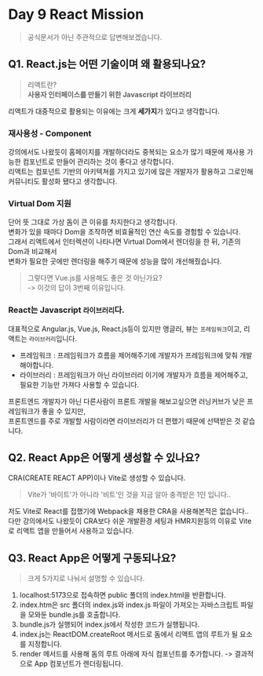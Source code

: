 # Day 9 React Mission

> 공식문서가 아닌 주관적으로 답변해보겠습니다.

## Q1. React.js는 어떤 기술이며 왜 활용되나요?

> 리액트란?<br/> **사용자 인터페이스를 만들기 위한 Javascript 라이브러리**

리액트가 대중적으로 활용되는 이유에는 크게 **세가지**가 있다고 생각합니다.

### 재사용성 - Component

강의에서도 나왔듯이 홈페이지를 개발하더라도 중복되는 요소가 많기 때문에 재사용 가능한 컴포넌트로 만들어 관리하는 것이 좋다고 생각합니다. <br/>
리액트는 컴포넌트 기반의 아키텍쳐를 가지고 있기에 많은 개발자가 활용하고 그로인해 커뮤니티도 활성화 됐다고 생각합니다.

### Virtual Dom 지원

단어 뜻 그대로 가상 돔이 큰 이유를 차지한다고 생각합니다. <br/>
변화가 있을 때마다 Dom을 조작하면 비효율적인 연산 속도를 경험할 수 있습니다.<br/>
그래서 리액트에서 인터렉션이 나타나면 Virtual Dom에서 렌더링을 한 뒤, 기존의 Dom과 비교해서 <br/>
변화가 필요한 곳에만 렌더링을 해주기 때문에 성능을 많이 개선해줬습니다.

> 그렇다면 Vue.js를 사용해도 좋은 것 아닌가요?<br/>
> -> 이것의 답이 3번째 이유입니다.

### React는 Javascript `라이브러리`다.

대표적으로 Angular.js, Vue.js, React.js등이 있지만 앵글러, 뷰는 `프레임워크`이고, 리액트는 `라이브러리`입니다.

- 프레임워크 : 프레임워크가 흐름을 제어해주기에 개발자가 프레임워크에 맞춰 개발해야합니다.
- 라이브러리 : 프레임워크가 아닌 라이브러리 이기에 개발자가 흐름을 제어해주고, 필요한 기능만 가져다 사용할 수 있습니다.

프론트엔드 개발자가 아닌 다른사람이 프론트 개발을 해보고싶으면 러닝커브가 낮은 프레임워크가 좋을 수 있지만, <br/>
프론트엔드를 주로 개발할 사람이라면 라이브러리가 더 편했기 때문에 선택받은 것 같습니다.

## Q2. React App은 어떻게 생성할 수 있나요?

CRA(CREATE REACT APP)이나 Vite로 생성할 수 있습니다.

> Vite가 '바이트'가 아니라 '비트'인 것을 지금 알아 충격받은 1인 입니다..

저도 Vite로 React를 접했기에 Webpack을 채용한 CRA을 사용해본적은 없습니다..<br/>
다만 강의에서도 나왔듯이 CRA보다 쉬운 개발환경 세팅과 HMR지원등의 이유로 Vite로 리액트 앱을 만들어서 사용하고 있습니다.

## Q3. React App은 어떻게 구동되나요?

> 크게 5가지로 나눠서 설명할 수 있습니다.

1. localhost:5173으로 접속하면 public 폴더의 index.html을 반환합니다.
2. index.htm은 src 폴더의 index.js와 index.js 파일이 가져오는 자바스크립트 파일을 모와둔 bundle.js를 호출합니다.
3. bundle.js가 실행되어 index.js에서 작성한 코드가 실행됩니다.
4. index.js는 ReactDOM.createRoot 메서드로 돔에서 리액트 앱의 루트가 될 요소를 지정합니다.
5. render 메서드를 사용해 돔의 루트 아래에 자식 컴포넌트를 추가합니다. -> 결과적으로 App 컴포넌트가 렌더링됩니다.
